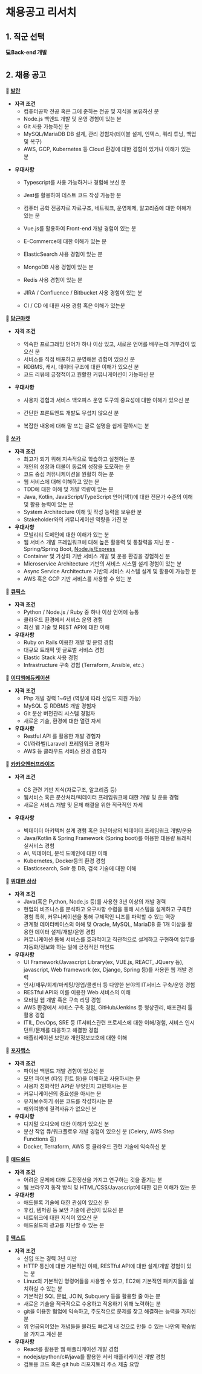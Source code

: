 # 채용공고 리서치

## 1. 직군 선택 

**💻Back-end 개발**



## 2. 채용 공고

**🔎 [발란](https://career.programmers.co.kr/job_positions/12862?by_theme=true)**

- **자격 조건**
  - 컴퓨터공학 전공 혹은 그에 준하는 전공 및 지식을 보유하신 분
  - Node.js 백엔드 개발 및 운영 경험이 있는 분
  - Git 사용 가능하신 분
  - MySQL/MariaDB DB 설계, 관리 경험자(테이블 설계, 인덱스, 쿼리 튜닝, 백업 및 복구)
  - AWS, GCP, Kubernetes 등 Cloud 환경에 대한 경험이 있거나 이해가 있는 분

* **우대사항**

  * Typescript를 사용 가능하거나 경험해 보신 분

  * Jest를 활용하여 테스트 코드 작성 가능한 분

  * 컴퓨터 공학 전공자로 자료구조, 네트워크, 운영체제, 알고리즘에 대한 이해가 있는 분

  * Vue.js를 활용하여 Front-end 개발 경험이 있는 분

  * E-Commerce에 대한 이해가 있는 분

  * ElasticSearch 사용 경험이 있는 분

  * MongoDB 사용 겅험이 있는 분

  * Redis 사용 경험이 있는 분

  * JIRA / Confluence / Bitbucket 사용 경험이 있는 분

  * CI / CD 에 대한 사용 경험 혹은 이해가 있는분

    

**🔎 [당근마켓](https://career.programmers.co.kr/job_positions/12732?by_theme=true)**

- **자격 조건**

  - 익숙한 프로그래밍 언어가 하나 이상 있고, 새로운 언어를 배우는데 거부감이 없으신 분
  - 서비스를 직접 배포하고 운영해본 경험이 있으신 분
  - RDBMS, 캐시, 데이터 구조에 대한 이해가 있으신 분
  - 코드 리뷰에 긍정적이고 원활한 커뮤니케이션이 가능하신 분

- **우대사항**

  - 사용자 경험과 서비스 백오피스 운영 도구의 중요성에 대한 이해가 있으신 분

  - 간단한 프론트엔드 개발도 무섭지 않으신 분

  - 복잡한 내용에 대해 말 또는 글로 설명을 쉽게 잘하시는 분

    

🔎 **[쏘카](https://career.programmers.co.kr/job_positions/11871?by_theme=true)**

* **자격 조건**
  * 최고가 되기 위해 지속적으로 학습하고 실천하는 분
  * 개인의 성장과 더불어 동료의 성장을 도모하는 분
  * 코드 중심 커뮤니케이션을 원활히 하는 분
  * 웹 서비스에 대해 이해하고 있는 분
  * TDD에 대한 이해 및 개발 역량이 있는 분
  * Java, Kotlin, JavaScript/TypeScript 언어(택1)에 대한 전문가 수준의 이해 및 활용 능력이 있는 분
  * System Architecture 이해 및 작성 능력을 보유한 분
  * Stakeholder와의 커뮤니케이션 역량을 가진 분
* **우대사항**
  * 모빌리티 도메인에 대한 이해가 있는 분
  * 웹 서비스 개발 프레임워크에 대해 높은 활용력 및 통찰력을 지닌 분 - Spring/Spring Boot, [Node.js/Express](http://node.js/Express)
  * Container 및 가상화 기반 서비스 개발 및 운용 환경을 경험하신 분
  * Microservice Architecture 기반의 서비스 시스템 설계 경험이 있는 분
  * Async Service Architecture 기반의 서비스 시스템 설계 및 활용이 가능한 분
  * AWS 혹은 GCP 기반 서비스를 사용할 수 있는 분



🔎 **[큐픽스](https://www.jumpit.co.kr/position/10384)**

* **자격 조건**
  * Python / Node.js / Ruby 중 하나 이상 언어에 능통
  * 클라우드 환경에서 서비스 운영 경험
  * 최신 웹 기술 및 REST API에 대한 이해
* **우대사항**
  * Ruby on Rails 이용한 개발 및 운영 경험
  * 대규모 트래픽 및 글로벌 서비스 경험 
  * Elastic Stack 사용 경험
  * Infrastructure 구축 경험 (Terraform, Ansible, etc.)



🔎 **[이디엠에듀케이션](https://www.rocketpunch.com/jobs/122631/php%EA%B0%9C%EB%B0%9C%EC%9E%90-Back-End-%EC%B1%84%EC%9A%A9)**

* **자격 조건**
  * Php 개발 경력 1~6년 (역량에 따라 신입도 지원 가능)
  *  MySQL 등 RDBMS 개발 경험자
  * Git 분산 버전관리 시스템 경험자
  * 새로운 기술, 환경에 대한 열린 자세
* **우대사항**
  * Restful API 를 활용한 개발 경험자
  * CI/라라벨(Laravel) 프레임워크 경험자
  * AWS 등 클라우드 서비스 환경 경험자



🔎 **[카카오엔터프라이즈](https://career.programmers.co.kr/job_positions/12891?by_theme=true)**

* **자격 조건**
  *  CS 관련 기반 지식(자료구조, 알고리즘 등)
  * 웹서비스 혹은 분산처리/빅데이터 프레임워크에 대한 개발 및 운용 경험
  * 새로운 서비스 개발 및 문제 해결을 위한 적극적인 자세

* **우대사항**
  * 빅데이터 아키텍처 설계 경험 혹은 3년이상의 빅데이터 프레임워크 개발/운용
  * Java/Kotlin & Spring Framework (Spring boot)를 이용한 대용량 트래픽 실서비스 경험
  * AI, 빅데이터, 분석 도메인에 대한 이해
  * Kubernetes, Docker등의 환경 경험
  * Elasticsearch, Solr 등 DB, 검색 기술에 대한 이해



🔎 **[위대한 상상](https://career.programmers.co.kr/companies/1007)**

* **자격 조건**
  * Java(혹은 Python, Node.js 등)를 사용한 3년 이상의 개발 경력
  * 현업의 비즈니스를 분석하고 요구사항 수렴을 통해 시스템을 설계하고 구축한 경험 특히, 커뮤니케이션을 통해 구체적인 니즈를 파악할 수 있는 역량
  * 관계형 데이터베이스의 이해 및 Oracle, MySQL, MariaDB 중 1개 이상을 활용한 데이터 설계/개발/운영 경험
  * 커뮤니케이션 통해 서비스를 효과적이고 직관적으로 설계하고 구현하여 업무를 자동화/정보화 하는 일에 긍정적인 마인드
* **우대사항**
  * UI Framework/Javascript Library(ex, VUE.js, REACT, JQuery 등), javascript, Web framework (ex, Django, Spring 등)를 사용한 웹 개발 경력
  * 인사/재무/회계/마케팅/영업/콜센터 등 다양한 분야의 IT서비스 구축/운영 경험
  * RESTful API와 이를 이용한 Web 서비스의 이해
  * 모바일 웹 개발 혹은 구축 리딩 경험
  * AWS 환경에서 서비스 구축 경험, GitHub/Jenkins 등 형상관리, 배포관리 툴 활용 경험
  * ITIL, DevOps, SRE 등 IT서비스관련 프로세스에 대한 이해/경험, 서비스 인시던트/문제를 대응하고 해결한 경험
  * 애플리케이션 보안과 개인정보보호에 대한 이해



🔎 **[포자랩스](https://career.programmers.co.kr/job_positions/10933?by_theme=true)**

* **자격 조건**
  * 파이썬 백엔드 개발 경험이 있으신 분
  * 모던 파이썬 (타입 힌트 등)을 이해하고 사용하시는 분
  * 사용자 친화적인 API란 무엇인지 고민하시는 분
  * 커뮤니케이션의 중요성을 아시는 분
  * 유지보수하기 쉬운 코드를 작성하시는 분
  * 해외여행에 결격사유가 없으신 분
* **우대사항**
  * 디지털 오디오에 대한 이해가 있으신 분
  * 분산 작업 큐/워크플로우 개발 경험이 있으신 분 (Celery, AWS Step Functions 등)
  * Docker, Terraform, AWS 등 클라우드 관련 기술에 익숙하신 분



🔎 **[애드쉴드](https://career.programmers.co.kr/job_positions/12832?by_theme=true)**

* **자격 조건**
  * 어려운 문제에 대해 도전정신을 가지고 연구하는 것을 즐기는 분
  * 웹 브라우저 동작 방식 및 HTML/CSS/Javascript에 대한 깊은 이해가 있는 분
* **우대사항**
  * 애드블록 기술에 대한 관심이 있으신 분
  * 후킹, 템퍼링 등 보안 기술에 관심이 있으신 분
  * 네트워크에 대한 지식이 있으신 분
  * 애드쉴드의 광고를 차단할 수 있는 분



🔎 **[맥스트](https://career.programmers.co.kr/job_positions/10931?by_theme=true)**

* **자격 조건**
  * 신입 또는 경력 3년 미만
  * HTTP 통신에 대한 기본적인 이해, RESTful API에 대한 설계/개발 경험이 있는 분
  * Linux의 기본적인 명령어들을 사용할 수 있고, EC2에 기본적인 패키지들을 설치하실 수 있는 분
  * 기본적인 SQL 문법, JOIN, Subquery 등을 활용할 줄 아는 분
  * 새로운 기술을 적극적으로 수용하고 적용하기 위해 노력하는 분
  * git을 이용한 협업에 익숙하고, 주도적으로 문제를 찾고 해결하는 능력을 가지신 분
  * 위 언급되어있는 개념들을 몰라도 빠르게 내 것으로 만들 수 있는 나만의 학습법을 가지고 계신 분
* **우대사항**
  * React를 활용한 웹 애플리케이션 개발 경험
  * nodejs/python/c#/java를 활용한 서버 애플리케이션 개발 경험
  * 검토용 코드 혹은 git hub 리포지토리 주소 제출 요망